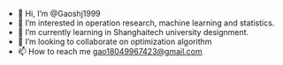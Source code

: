 - 👋 Hi, I’m @Gaoshj1999
- 👀 I’m interested in operation research, machine learning and statistics.
- 🌱 I’m currently learning in Shanghaitech university designment.
- 💞️ I’m looking to collaborate on optimization algorithm
- 📫 How to reach me gao18049967423@gmail.com


